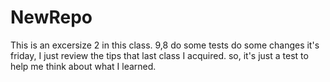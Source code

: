 # NewRepo
This is an excersize 2 in this class. 9,8
do some tests
do some changes
it's friday, I just review the tips that last class I acquired.
so, it's just a test to help me think about what I learned.

